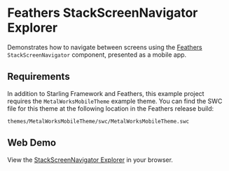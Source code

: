 # Feathers StackScreenNavigator Explorer

Demonstrates how to navigate between screens using the [Feathers](http://feathersui.com/) `StackScreenNavigator` component, presented as a mobile app.

## Requirements

In addition to Starling Framework and Feathers, this example project requires the `MetalWorksMobileTheme` example theme. You can find the SWC file for this theme at the following location in the Feathers release build:

	themes/MetalWorksMobileTheme/swc/MetalWorksMobileTheme.swc

## Web Demo

View the [StackScreenNavigator Explorer](http://feathersui.com/examples/stack-screen-navigator-explorer/) in your browser.